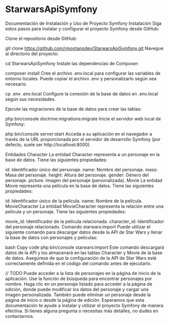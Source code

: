 # StarwarsApiSymfony

Documentación de Instalación y Uso de Proyecto Symfony
Instalación
Siga estos pasos para instalar y configurar el proyecto Symfony desde GitHub:

Clone el repositorio desde GitHub:

git clone https://github.com/rmontanodev/StarwarsApiSymfony.git
Navegue al directorio del proyecto:

cd StarwarsApiSymfony
Instale las dependencias de Composer:

composer install
Cree el archivo .env.local para configurar las variables de entorno locales. Puede copiar el archivo .env y personalizarlo según sea necesario.

cp .env .env.local
Configure la conexión de la base de datos en .env.local según sus necesidades.

Ejecute las migraciones de la base de datos para crear las tablas:

php bin/console doctrine:migrations:migrate
Inicie el servidor web local de Symfony:

php bin/console server:start
Acceda a su aplicación en el navegador a través de la URL proporcionada por el servidor de desarrollo Symfony (por defecto, suele ser http://localhost:8000).

Entidades
Character
La entidad Character representa a un personaje en la base de datos. Tiene las siguientes propiedades:

id: Identificador único del personaje.
name: Nombre del personaje.
mass: Masa del personaje.
height: Altura del personaje.
gender: Género del personaje.
picture: Imagen del personaje (personalizada).
Movie
La entidad Movie representa una película en la base de datos. Tiene las siguientes propiedades:

id: Identificador único de la película.
name: Nombre de la película.
MovieCharacter
La entidad MovieCharacter representa la relación entre una película y un personaje. Tiene las siguientes propiedades:

movie_id: Identificador de la película relacionada.
character_id: Identificador del personaje relacionado.
Comando starwars:import
Puede utilizar el siguiente comando para descargar datos desde la API de Star Wars y llenar la base de datos con personajes y películas:

bash
Copy code
php bin/console starwars:import
Este comando descargará datos de la API y los almacenará en las tablas Character y Movie de la base de datos. Asegúrese de que la configuración de la API de Star Wars esté correctamente definida en el código del comando antes de ejecutarlo.

// TODO
Puede acceder a la lista de personajes en la página de inicio de la aplicación.
Use la función de búsqueda para encontrar personajes por nombre.
Haga clic en un personaje listado para acceder a la página de edición, donde puede modificar los datos del personaje y cargar una imagen personalizada.
También puede eliminar un personaje desde la página de inicio o desde la página de edición.
  Esperamos que esta documentación te ayude a instalar y utilizar el proyecto Symfony de manera efectiva. Si tienes alguna pregunta o necesitas más detalles, no dudes en contactarnos.
